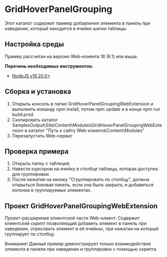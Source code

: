 ﻿# GridHoverPanelGrouping

Этот каталог содержит пример добавления элемента в панель при наведении, который находится в ячейке шапки таблицы.

## Настройка среды

Пример рассчитан на версию Web-клиента 18 (6.1) или выше.

**Перечень необходимых инструментов:** 
* [NodeJS v16.20.0+](https://nodejs.org/en/)

## Сборка и установка

1. Открыть консоль в папке GridHoverPanelGroupingWebExtension и выполнить команду npm install, потом  npm update и в конце npm run build:prod
2. Скопировать каталог SamplesOutput\Site\Content\Modules\GridHoverPanelGroupingWebExtension в каталог "Путь к сайту Web-клиента\Content\Modules"
3. Перезапустить Web-сервис

## Проверка примера

1. Открыть папку с таблицей.
2. Навести курсором на ячейку в столбце таблицы, которая доступна для группировки.
3. После нажатия на иконку "Сгруппировать по столбцу", должна открыться боковая панель, если она была закрыта, и добавиться колонка в группируемых элементах.

## Проект GridHoverPanelGroupingWebExtension

Проект-расширение клиентской части Web-клиент. Содержит клиентский скрипт позволяющий добавить элемент в панель при наведении, отрисовать элемент в её ячейках, при нажатии на который группирует по столбцу.

Внимание! Данный пример демонстрирует только взаимодействие элемента в панели при наведении и группировки с помощью скрипта.